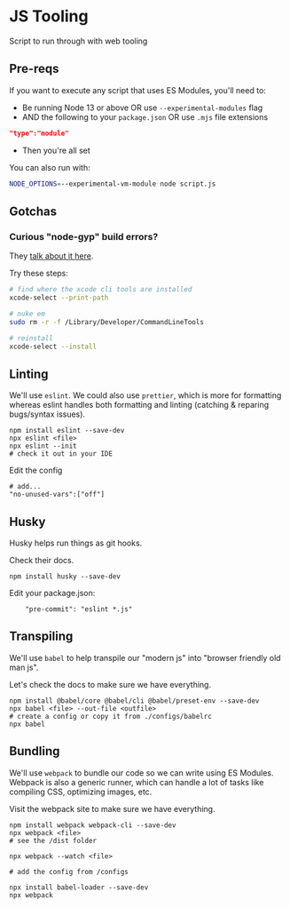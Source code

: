 # JS Tooling

Script to run through with web tooling

## Pre-reqs

If you want to execute any script that uses ES Modules, you'll need to:

- Be running Node 13 or above OR use `--experimental-modules` flag
- AND the following to your `package.json` OR use `.mjs` file extensions
```json
"type":"module"
```
- Then you're all set

You can also run with:

```bash
NODE_OPTIONS=--experimental-vm-module node script.js
```

## Gotchas

### Curious "node-gyp" build errors? 

They [talk about it here](https://discuss.codecademy.com/t/installation-error-create-react-app/458364/6).

Try these steps:

```bash
# find where the xcode cli tools are installed
xcode-select --print-path

# nuke em
sudo rm -r -f /Library/Developer/CommandLineTools

# reinstall
xcode-select --install
```

## Linting

We'll use `eslint`. We could also use `prettier`, which is more for formatting whereas eslint handles both formatting and linting (catching & reparing bugs/syntax issues).

```
npm install eslint --save-dev
npx eslint <file>
npx eslint --init
# check it out in your IDE
```

Edit the config

```
# add...
"no-unused-vars":["off"]
```

## Husky

Husky helps run things as git hooks.

Check their docs.

```
npm install husky --save-dev
```

Edit your package.json:

```
	"pre-commit": "eslint *.js"
```

## Transpiling

We'll use `babel` to help transpile our "modern js" into "browser friendly old man js".

Let's check the docs to make sure we have everything.

```
npm install @babel/core @babel/cli @babel/preset-env --save-dev
npx babel <file> --out-file <outfile>
# create a config or copy it from ./configs/babelrc
npx babel
```

## Bundling

We'll use `webpack` to bundle our code so we can write using ES Modules. Webpack is also a generic runner, which can handle a lot of tasks like compiling CSS, optimizing images, etc.

Visit the webpack site to make sure we have everything.

```
npm install webpack webpack-cli --save-dev
npx webpack <file>
# see the /dist folder

npx webpack --watch <file>

# add the config from /configs

npx install babel-loader --save-dev
npx webpack
```
